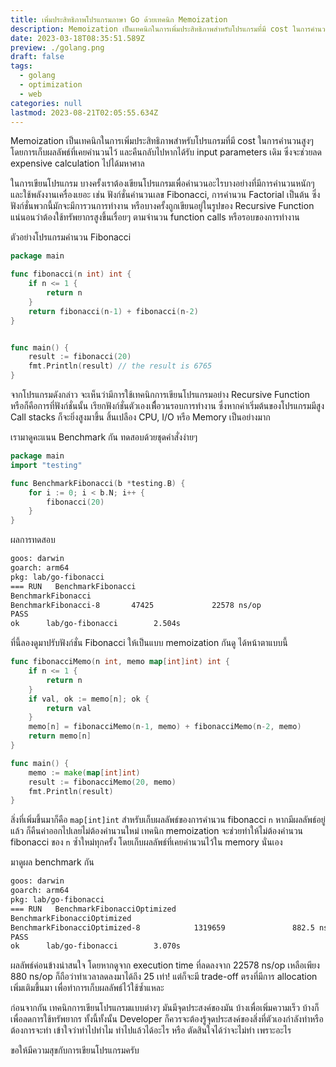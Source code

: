 ```yaml
---
title: เพิ่มประสิทธิภาพโปรแกรมภาษา Go ด้วยเทคนิก Memoization
description: Memoization เป็นเทคนิกในการเพิ่มประสิทธิภาพสำหรับโปรแกรมที่มี cost ในการคำนวนสูงๆ โดยการเก็บผลลัพธ์ไว้และคืนกลับไปหากได้รับ input parameters เดิม ซึ่งจะช่วยลด expensive calculation ไปได้มหาศาล
date: 2023-03-18T08:35:51.589Z
preview: ./golang.png
draft: false
tags:
  - golang
  - optimization
  - web
categories: null
lastmod: 2023-08-21T02:05:55.634Z
---
```


Memoization เป็นเทคนิกในการเพิ่มประสิทธิภาพสำหรับโปรแกรมที่มี cost ในการคำนวนสูงๆ โดยการเก็บผลลัพธ์ที่เคยคำนวนไว้ และคืนกลับไปหากได้รับ input parameters เดิม ซึ่งจะช่วยลด expensive calculation ไปได้มหาศาล

ในการเขียนโปรแกรม บางครั้งเราต้องเขียนโปรแกรมเพื่อคำนวนอะไรบางอย่างที่มีการคำนวนหนักๆ และใช้พลังงานเครื่องเยอะ เช่น ฟังก์ชั่นคำนวนเลข Fibonacci, การคำนวน Factorial เป็นต้น ซึ่งฟังก์ชั่นพวกนี้มักจะมีการวนการทำงาน หรือบางครั้งถูกเขียนอยู่ในรูปของ Recursive Function แน่นอนว่าต้องใช้ทรัพยากรสูงขึ้นเรื่อยๆ ตามจำนวน function calls หรือรอบของการทำงาน

ตัวอย่างโปรแกรมคำนวน Fibonacci

```go
package main

func fibonacci(n int) int {
    if n <= 1 {
        return n
    }
    return fibonacci(n-1) + fibonacci(n-2)
}


func main() {
    result := fibonacci(20)
    fmt.Println(result) // the result is 6765
}
```

จากโปรแกรมดังกล่าว จะเห็นว่ามีการใช้เทคนิกการเขียนโปรแกรมอย่าง Recursive Function หรือก็คือการที่ฟังก์ชั่นนั้น เรียกฟังก์ชั่นตัวเองเพืื่อวนรอบการทำงาน ซึ่งหากค่าเริ่มต้นของโปรแกรมมีสูง Call stacks ก็จะยิ่งสูงมาขึ้น สิ้นเปลือง CPU, I/O หรือ Memory เป็นอย่างมาก

เรามาดูคะแนน Benchmark กัน ทดสอบด้วยชุดคำสั่งง่ายๆ

```go
package main
import "testing"

func BenchmarkFibonacci(b *testing.B) {
    for i := 0; i < b.N; i++ {
        fibonacci(20)
    }
}
```

ผลการทดสอบ

```txt
goos: darwin
goarch: arm64
pkg: lab/go-fibonacci
=== RUN   BenchmarkFibonacci
BenchmarkFibonacci
BenchmarkFibonacci-8       47425             22578 ns/op               0 B/op          0 allocs/op
PASS
ok      lab/go-fibonacci        2.504s
```

ที่นี้ลองดูมาปรับฟังก์ชั่น Fibonacci ให้เป็นแบบ memoization กันดู ได้หน้าตาแบบนี้

```go
func fibonacciMemo(n int, memo map[int]int) int {
    if n <= 1 {
        return n
    }
    if val, ok := memo[n]; ok {
        return val
    }
    memo[n] = fibonacciMemo(n-1, memo) + fibonacciMemo(n-2, memo)
    return memo[n]
}

func main() {
    memo := make(map[int]int)
    result := fibonacciMemo(20, memo)
    fmt.Println(result)
}
```

สิ่งที่เพิ่มขึ้นมาก็คือ `map[int]int` สำหรับเก็บผลลัพธ์ของการคำนวน fibonacci `n` หากมีผลลัพธ์อยู่แล้ว ก็คืนค่าออกไปเลยไม่ต้องคำนวนใหม่ เทคนิก memoization จะช่วยทำให้ไม่ต้องคำนวน fibonacci ของ `n` ซ้ำใหม่ทุกครั้ง โดยเก็บผลลัพธ์ที่เคยคำนวนไว้ใน memory นั่นเอง

มาดูผล benchmark กัน

```txt
goos: darwin
goarch: arm64
pkg: lab/go-fibonacci
=== RUN   BenchmarkFibonacciOptimized
BenchmarkFibonacciOptimized
BenchmarkFibonacciOptimized-8            1319659               882.5 ns/op           932 B/op          3 allocs/op
PASS
ok      lab/go-fibonacci        3.070s
```

ผลลัพธ์ค่อนข้างน่าสนใจ โดยหากดูจาก execution time ที่ลดลงจาก 22578 ns/op เหลือเพียง 880 ns/op ก็ถือว่าทำเวลาลดลงมาได้ถึง 25 เท่า! แต่ก็จะมี trade-off ตรงที่มีการ allocation เพิ่มเติมขึ้นมา เพื่อทำการเก็บผลลัพธ์ไว้ใช้ซ้ำแหละ

ก่อนจากกัน เทคนิกการเขียนโปรแกรมแบบต่างๆ มันมีจุดประสงค์ของมัน บ้างเพื่อเพิ่มความเร็ว บ้างก็เพื่อลดการใช้ทรัพยากร ทั้งนี้ทั้งนั้น Developer ก็ควรจะต้องรู้จุดประสงค์ของสิ่งที่ตัวเองกำลังทำหรือต้องการจะทำ เข้าใจว่าทำไปทำไม ทำไปแล้วได้อะไร หรือ ตัดสินใจได้ว่าจะไม่ทำ เพราะอะไร

ขอให้มีความสุขกับการเขียนโปรแกรมครับ
